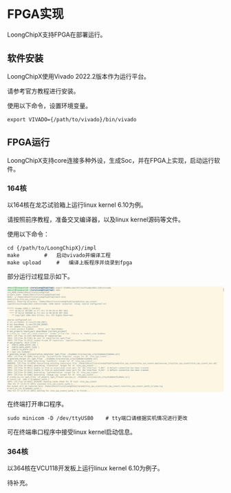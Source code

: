 # FPGA实现

LoongChipX支持FPGA在部署运行。

## 软件安装

LoongChipX使用Vivado 2022.2版本作为运行平台。

请参考官方教程进行安装。

使用以下命令，设置环境变量。
``` shell
export VIVADO={/path/to/vivado}/bin/vivado
```

## FPGA运行

LoongChipX支持core连接多种外设，生成Soc，并在FPGA上实现，启动运行软件。

### 164核

以164核在龙芯试验箱上运行linux kernel 6.10为例。

请按照前序教程，准备交叉编译器，以及linux kernel源码等文件。

使用以下命令：
``` shell
cd {/path/to/LoongChipX}/impl
make		#	启动vivado并编译工程
make upload 	#	编译上板程序并烧录到fpga
```
部分运行过程显示如下。

![](../_static/impl/fpga_run_1.png)

在终端打开串口程序。
``` shell
sudo minicom -D /dev/ttyUSB0 	# tty端口请根据实机情况进行更改
```

可在终端串口程序中接受linux kernel启动信息。


### 364核

以364核在VCU118开发板上运行linux kernel 6.10为例子。

待补充。
